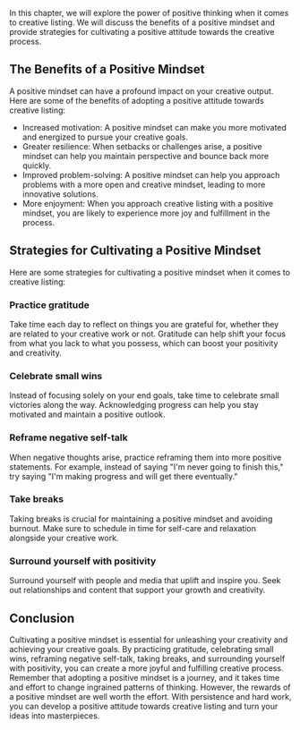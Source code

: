 
In this chapter, we will explore the power of positive thinking when it comes to creative listing. We will discuss the benefits of a positive mindset and provide strategies for cultivating a positive attitude towards the creative process.

The Benefits of a Positive Mindset
----------------------------------

A positive mindset can have a profound impact on your creative output. Here are some of the benefits of adopting a positive attitude towards creative listing:

* Increased motivation: A positive mindset can make you more motivated and energized to pursue your creative goals.
* Greater resilience: When setbacks or challenges arise, a positive mindset can help you maintain perspective and bounce back more quickly.
* Improved problem-solving: A positive mindset can help you approach problems with a more open and creative mindset, leading to more innovative solutions.
* More enjoyment: When you approach creative listing with a positive mindset, you are likely to experience more joy and fulfillment in the process.

Strategies for Cultivating a Positive Mindset
---------------------------------------------

Here are some strategies for cultivating a positive mindset when it comes to creative listing:

### Practice gratitude

Take time each day to reflect on things you are grateful for, whether they are related to your creative work or not. Gratitude can help shift your focus from what you lack to what you possess, which can boost your positivity and creativity.

### Celebrate small wins

Instead of focusing solely on your end goals, take time to celebrate small victories along the way. Acknowledging progress can help you stay motivated and maintain a positive outlook.

### Reframe negative self-talk

When negative thoughts arise, practice reframing them into more positive statements. For example, instead of saying "I'm never going to finish this," try saying "I'm making progress and will get there eventually."

### Take breaks

Taking breaks is crucial for maintaining a positive mindset and avoiding burnout. Make sure to schedule in time for self-care and relaxation alongside your creative work.

### Surround yourself with positivity

Surround yourself with people and media that uplift and inspire you. Seek out relationships and content that support your growth and creativity.

Conclusion
----------

Cultivating a positive mindset is essential for unleashing your creativity and achieving your creative goals. By practicing gratitude, celebrating small wins, reframing negative self-talk, taking breaks, and surrounding yourself with positivity, you can create a more joyful and fulfilling creative process. Remember that adopting a positive mindset is a journey, and it takes time and effort to change ingrained patterns of thinking. However, the rewards of a positive mindset are well worth the effort. With persistence and hard work, you can develop a positive attitude towards creative listing and turn your ideas into masterpieces.
